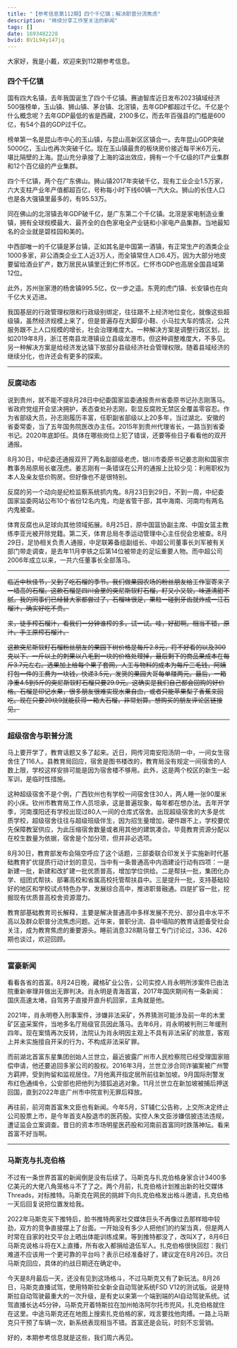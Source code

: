 ```yaml
---
title: "【参考信息第112期】四个千亿镇；解决职普分流焦虑"
description: "继续分享工作室关注的新闻"
tags: []
date: 1693482228
bvid: BV1L94y147jq
---
```

大家好，我是小戴，欢迎来到112期参考信息。

### 四个千亿镇

国有四大名镇，去年我国诞生了四个千亿镇。赛迪智库近日发布2023镇域经济500强榜单，玉山镇、狮山镇、茅台镇、北滘镇，去年GDP都超过千亿。千亿是个什么概念呢？去年GDP最低的省是西藏，2100多亿，而去年百强县的门槛是600亿，有54个县的GDP过千亿。

榜单第一名是昆山市中心的玉山镇，与昆山高新区区镇合一。去年昆山GDP突破5000亿，玉山也再次突破千亿。现在玉山镇最贵的板块房价接近每平米6万元，堪比隔壁的上海。昆山充分承接了上海的溢出效应，拥有一个千亿级的IT产业集群和12个百亿级的产业集群。

四个千亿镇，两个在广东佛山。狮山镇2017年突破千亿，现有工业企业1.5万家，六大支柱产业年产值都超百亿，号称每小时下线60辆一汽大众。狮山的长住人口也是各大强镇里最多的，有95.53万。

同在佛山的北滘镇去年GDP破千亿，是广东第二个千亿镇。北滘是家电制造业重镇，拥有全球规模最大、最齐全的白色家电全产业链和小家电产品集群。当地最知名的企业就是碧桂园和美的。

中西部唯一的千亿镇是茅台镇，正如其名是中国第一酒镇，有正常生产的酒类企业1000多家，非公酒类企业工人近3万人，而全镇常住人口6.4万。因为大部分地皮要留给酒业扩产，数万居民从镇里迁到仁怀市区。仁怀市GDP也高居全国县域第12位。

此外，苏州张家港的杨舍镇995.5亿，仅一步之遥。东莞的虎门镇、长安镇也在向千亿大关迈进。

我国基层的行政管理权限和行政级别绑定，往往跟不上经济地位变化，就像这些超级镇，虽然经济规模上来了，但是普遍存在大脚穿小鞋、小马拉大车的情况，公共服务跟不上人口规模的增长，社会治理难度大。一种解决方案是调整行政区划，比如2019年8月，浙江苍南县龙港镇设立县级龙港市。但这种调整难度大，不多见。另一种解决方案是给经济发达镇下放部分县级经济社会管理权限。随着县域经济的继续分化，也许还会有更多的探索。

---

### 反腐动态

说到贵州，就不能不提8月28日中纪委国家监委通报贵州省委原书记孙志刚落马。省政府党组开会坚决拥护，表态查处孙志刚，彰显反腐败无禁区全覆盖零容忍。作为省部级大员，孙志刚履历丰富，任职副省部级以上20多年，当过湖北、安徽的省委常委，当了五年国务院医改办主任。2015年到贵州代理省长，一路当到省委书记。2020年底卸任。具体在哪些岗位上犯了错误，还要等些日子看看他的双开通报。

8月30日，中纪委还通报双开了两名副部级老虎，银川市委原书记姜志刚和国家宗教事务局原局长崔茂虎。姜志刚有一条错误在公开的通报上比较少见：利用职权为本人及亲友低价购房。但好像也不是很特别。

反腐的另一个动向是纪检监察系统抓内鬼。8月23日到29日，不到一周，中纪委国家监委网站公布10个省份12名内鬼，均是省管干部，其中海南、河南均有两名内鬼被查。

体育反腐也从足球向其他领域拓展。8月25日，原中国篮协副主席、中国女篮主教练李亚光被开除党籍。第二天，体育总局冬季运动管理中心主任倪会忠被查。8月29日，足协相关负责人通报，中足联筹备组副组长、中超公司董事长刘军被有关部门带走调查，是去年11月李铁之后第14位被带走的足坛重要人物。而中超公司2006年成立以来，一共六任董事长全部落马。

---

~~临近中秋佳节，又到了吃石榴的季节。我们做果园农场的粉丝朋友给工作室寄来了一墙高的石榴。这款石榴是四川会里的突尼斯软籽石榴，籽又小又软，味道清甜不腻。我的同事们已经替大家都尝过了，石榴味很足，果粒一碰到牙齿就炸成一汪石榴汁，确实好吃不贵。~~

~~来，徒手榨石榴汁，看我们一分钟谁榨的多。试一试。哇，好甜啊。相当不错，原汁。手工原榨石榴汁。~~

~~这款突尼斯软籽石榴粉丝朋友的果园下树价格是每斤2.8元，将不好看的以及300克以下、一斤以上的刺果以八毛到一块的价格处理掉，最后剩下的商品果成本在每斤3.7元左右。选果加上给每个果子套网，人工与物料的成本为每斤三毛钱，阿姨打包一件的工费为一块钱，快递3.5元，发货的果园大哥每单赚两元。最后，一箱净重4.5到5斤的突尼斯软籽石榴只要29.9元。这确实是我们自己都会回购的好价格。石榴是印记水果，很多朋友很难实现水果自由，或者只能苹果梨子香蕉来回吃。现在只要29块9就能获得一箱大石榴，非常划算。想购买的朋友评论区链接见。~~

---

### 超级宿舍与职普分流

马上要开学了，教育话题又多了起来。近日，网传河南安阳汤阴一中，一间女生宿舍住了116人。县教育局回应，宿舍是图书楼改的，教育局没有规定一间宿舍的人数上限，学校这样安排可能是因为宿舍楼不够用。此外，这是两个校区的新生一起军训，是临时性措施。

这种超级宿舍不是个例，广西钦州也有学校一间宿舍住30人，两人睡一张90厘米的小床。钦州市教育局工作人员坦承，这是普遍现象，每年都在想办法。去年开学季，河南濮阳还有学校出现过80人一间的仓库式宿舍。出现超级宿舍的大多是优质学校，超级宿舍往往与超级班级伴生，因为招生量增加，硬件跟不上，学校要优先保障教室供应，为此压缩宿舍数量或者用其他的建筑凑合。毕竟教育资源分配以在校生数量为依据，宿舍是个加分项，但并非必选项。

8月30日，教育部发布会隔空呼应了这个话题，三部委联合印发关于实施新时代基础教育扩优提质行动计划的意见，当中有一条普通高中内涵建设行动有四项：一是新建一批，新建和改扩建一批优质普高，增加学位供给。二是帮扶一批，集团化办学、组团式帮扶、部署高校和省属高校托管帮扶县中。三是提升一批，支持基础较好的地区和学校试点特色办学，发展综合高中，推进职普融通。四是扩容一批，挖掘现有优质普高校舍资源潜力。

教育部基础教育司长解释，主要是解决普通高中多样发展不充分、部分县中水平不高以及群众职普分流焦虑问题。近年来，普职分流、县中塌陷的教育话题备受社会关注，成为教育焦虑的重要源头。睡前消息328期马督工专门讨论过，336、426期也谈过，欢迎回顾。

---

### 富豪新闻

看看各省的首富。8月24日晚，藏格矿业公告，公司实控人肖永明所涉案件已由法院重新审理并做出无罪判决。肖永明是青海首富，2017年国庆期间有一条新闻：国庆高速太堵，自驾男子直接开直升机回家，主角就是他。

2021年，肖永明卷入刑事案件，涉嫌非法采矿，外界猜测可能涉及前一年的木里矿区盗采案件，当地多名厅局级官员因此落马。去年6月，肖永明被判刑三年缓刑四年。现在案情再次反转，法院认为肖永明因主观上不具有非法采矿的故意，客观上并未实施擅自开采的行为，不构成非法采矿罪。

而前湖北首富东星集团创始人兰世立，最近披露广州市人民检察院已经受理国家赔偿申请，他还要追回多家公司的股权。2016年3月，兰世立涉合同诈骗案被广州警方羁押，受到拘留和监视居住。7月他离开指定居所前往新加坡。9月国际刑警发布红色通缉令，公安部也把他列为猎狐追逃对象。11月兰世立在新加坡被捕后押送回国，直到2022年底广州市中院宣判无罪后释放。

再往前，前河南首富朱文臣也有新闻。今年5月，ST辅仁公告称，上交所决定终止公司股票上市，是今年首支A股退市的医药股。实控人朱文臣涉嫌信披违法违规，遭证监会立案调查。昔日的资本市场明星医药股和河南前首富同时跌落神坛。看来首富不好当啊。

---

### 马斯克与扎克伯格

不过有一条世界首富的新闻倒是没有后续了。马斯克与扎克伯格身家合计3400多亿美元的大佬八角笼格斗不了了之。两个月前，扎克伯格计划推出新的社交媒体Threads，对标推特。马斯克在网民的挑衅下向扎克伯格发出格斗邀请，扎克伯格一天后回复说把位置发给我。

2022年马斯克买下推特后，脸书推特两家社交媒体巨头不再像过去那样暗中较劲，双方的竞争直接摆上了台面。一开始没有多少人把他们的约架当真，但是两人时常在自家的社交平台上晒出体能训练成果。等到推特都没了，改叫X了，8月6日马斯克说格斗将在X上直播，所有收入都捐给退伍军人。扎克伯格很快回怼：我们难道不应该用一个更可靠的平台吗？表示已经准备好了，建议定在8月26日。次日马斯克回应，具体的约战日期还在确定中。

今天是8月最后一天，还没有见到这场格斗，不过马斯克又有了新玩法。8月26日，马斯克直播试驾，使用特斯拉全新全自动驾驶系统FSD V12的测试版。说是特斯拉自动驾驶最重大的一次升级，是有史以来第一个端到端的AI自动驾驶系统。试驾直播长达45分钟，马斯克开着特斯拉在加州帕洛阿尔托市兜风，扎克伯格就住在这里。中途马斯克还在地图上搜索扎克伯格的家，戏言要找他肉搏。一路上马斯克只干预了车辆一次，新系统表现相当不错。首富还是会玩，时刻不忘营销。

好的，本期参考信息就是这些，我们周六再见。

